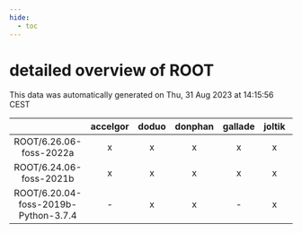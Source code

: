 ```yaml
---
hide:
  - toc
---
```


detailed overview of ROOT
=========================


This data was automatically generated on Thu, 31 Aug 2023 at 14:15:56 CEST  

| |accelgor|doduo|donphan|gallade|joltik|skitty|swalot|victini|
| :---: | :---: | :---: | :---: | :---: | :---: | :---: | :---: | :---: |
|ROOT/6.26.06-foss-2022a|x|x|x|x|x|x|x|x|
|ROOT/6.24.06-foss-2021b|x|x|x|x|x|x|x|x|
|ROOT/6.20.04-foss-2019b-Python-3.7.4|-|x|x|-|x|x|-|x|

